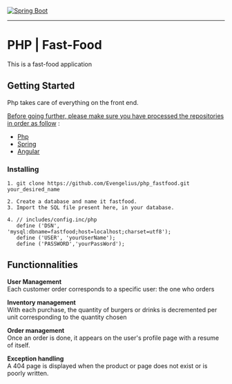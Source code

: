 [![Spring Boot](https://www.php.net/images/logos/new-php-logo.svg)](https://spring.io)

-----------------------------------------------------

# PHP | Fast-Food

This is a fast-food application


## Getting Started

Php takes care of everything on the front end.

<ins>Before going further, please make sure you have processed the repositories in order as follow</ins> : 

* [Php](https://github.com/Evengelius/php_fastfood)<br />
* [Spring](https://github.com/Evengelius/spring_fastfood)<br />
* [Angular](https://github.com/Evengelius/angular_fastfood)<br />

### Installing

```
1. git clone https://github.com/Evengelius/php_fastfood.git your_desired_name

2. Create a database and name it fastfood.
3. Import the SQL file present here, in your database.

4. // includes/config.inc/php
   define ('DSN', 'mysql:dbname=fastfood;host=localhost;charset=utf8');
   define ('USER', 'yourUserName');
   define ('PASSWORD','yourPassWord');
```

## Functionnalities

**User Management**<br />
Each customer order corresponds to a specific user: the one who orders

**Inventory management**<br />
With each purchase, the quantity of burgers or drinks is decremented per unit corresponding to the quantity chosen

**Order management**<br />
Once an order is done, it appears on the user's profile page with a resume of itself.

**Exception handling**<br />
A 404 page is displayed when the product or page does not exist or is poorly written.



